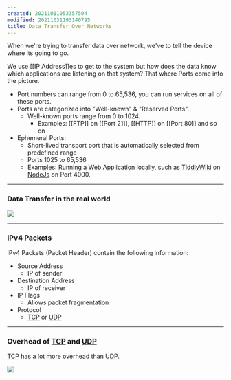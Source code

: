 ```yaml
---
created: 20211011053357504
modified: 20211031193140795
title: Data Transfer Over Networks
---
```


When we're trying to transfer data over network, we've to tell the device where its going to go.

We use [[IP Address]]es to get to the system but how does the data know which applications are listening on that system? That where Ports come into the picture.

- Port numbers can range from 0 to 65,536, you can run services on all of these ports.
- Ports are categorized into "Well-known" & "Reserved Ports".
  - Well-known ports range from 0 to 1024.
    - Examples: [[FTP]] on [[Port 21]], [[HTTP]] on [[Port 80]] and so on
- Ephemeral Ports:
  - Short-lived transport port that is automatically selected from predefined range
  - Ports 1025 to 65,536
  - Examples: Running a Web Application locally, such as [TiddlyWiki](#TiddlyWiki) on [NodeJs](#NodeJs) on Port 4000.

---

### Data Transfer in the real world

![](https://cdn.jsdelivr.net/gh/zubayrrr/twiki/bin/image.t9bioahw8x.png)

---

### IPv4 Packets

IPv4 Packets (Packet Header) contain the following information:

- Source Address
  - IP of sender
- Destination Address
  - IP of receiver
- IP Flags
  - Allows packet fragmentation
- Protocol
  - [TCP](#TCP) or [UDP](#UDP)

---

### Overhead of [TCP](#TCP) and [UDP](#UDP)

[TCP](#TCP) has a lot more overhead than [UDP](#UDP).

![](https://raw.githubusercontent.com/zubayrrr/twiki/main/bin/image.png)
